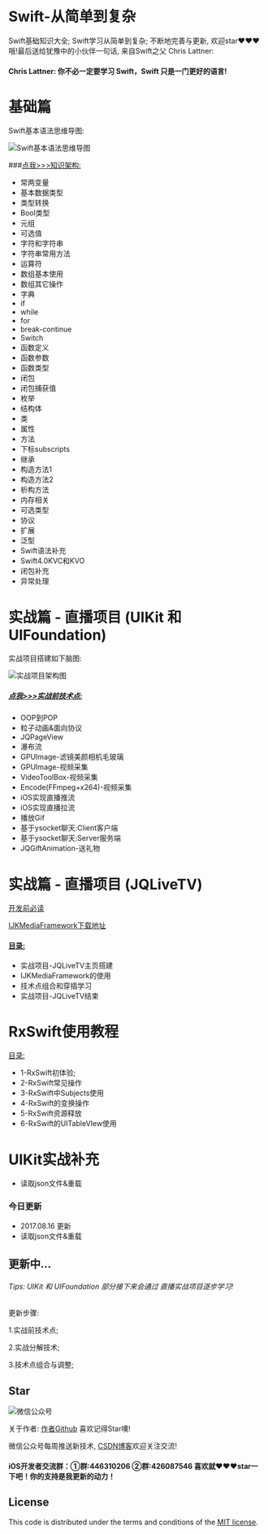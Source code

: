 
# Swift-从简单到复杂
Swift基础知识大全; Swift学习从简单到复杂; 不断地完善与更新, 欢迎star❤️❤️❤️哦!最后送给犹豫中的小伙伴一句话, 来自Swift之父 Chris Lattner:
#### Chris Lattner: 你不必一定要学习 Swift，Swift 只是一门更好的语言!
基础篇
===
Swift基本语法思维导图:

![Swift基本语法思维导图](https://github.com/iOS-Swift-Developers/Swift/blob/master/Swift%E5%9F%BA%E6%9C%AC%E8%AF%AD%E6%B3%95%E6%80%9D%E7%BB%B4%E5%AF%BC%E5%9B%BE.png?raw=true)

###[点我>>>知识架构:](https://github.com/iOS-Swift-Developers/Swift/tree/master/%E5%9F%BA%E7%A1%80%E8%AF%AD%E6%B3%95)

- 常两变量
- 基本数据类型
- 类型转换
- Bool类型
- 元组
- 可选值
- 字符和字符串
- 字符串常用方法
- 运算符
- 数组基本使用
- 数组其它操作
- 字典
- if
- while
- for
- break-continue
- Switch
- 函数定义
- 函数参数
- 函数类型
- 闭包
- 闭包捕获值
- 枚举
- 结构体
- 类
- 属性
- 方法
- 下标subscripts
- 继承
- 构造方法1
- 构造方法2
- 析构方法
- 内存相关
- 可选类型
- 协议
- 扩展
- 泛型
- Swift语法补充
- Swift4.0KVC和KVO
- 闭包补充
- 异常处理

实战篇 - 直播项目 (UIKit 和 UIFoundation)
===
实战项目搭建如下脑图:

![实战项目架构图](https://github.com/iOS-Swift-Developers/Swift/blob/master/%E5%AE%9E%E6%88%98%E9%A1%B9%E7%9B%AE%E6%9E%B6%E6%9E%84%E5%9B%BE.png?raw=true)

##### [点我>>>实战前技术点:](https://github.com/iOS-Swift-Developers/Swift/tree/master/%E5%AE%9E%E6%88%98%E5%89%8D%E6%8A%80%E6%9C%AF%E7%82%B9)


- OOP到POP
- 粒子动画&面向协议
- JQPageView
- 瀑布流
- GPUImage-滤镜美颜相机毛玻璃
- GPUImage-视频采集
- VideoToolBox-视频采集
- Encode(FFmpeg+x264)-视频采集
- iOS实现直播推流
- iOS实现直播拉流
- 播放Gif
- 基于ysocket聊天:Client客户端
- 基于ysocket聊天:Server服务端
- JQGiftAnimation-送礼物

实战篇 - 直播项目 (JQLiveTV)
===

[开发前必读](https://github.com/iOS-Swift-Developers/Swift/blob/master/%E5%AE%9E%E6%88%98%E9%A1%B9%E7%9B%AE%E4%B8%80/%E5%BC%80%E5%8F%91%E5%89%8D%E5%BF%85%E7%9C%8B.pages?raw=true)

[IJKMediaFramework下载地址](http://download.csdn.net/detail/qq_31810357/9917177)

#### [目录:](https://github.com/iOS-Swift-Developers/Swift/tree/master/%E5%AE%9E%E6%88%98%E9%A1%B9%E7%9B%AE%E4%B8%80)

- 实战项目-JQLiveTV主页搭建
- IJKMediaFramework的使用
- 技术点组合和穿插学习
- 实战项目-JQLiveTV结束

RxSwift使用教程
===
[目录:](https://github.com/iOS-Swift-Developers/Swift/tree/master/RxSwift%E4%BD%BF%E7%94%A8%E6%95%99%E7%A8%8B)

- 1-RxSwift初体验;
- 2-RxSwift常见操作
- 3-RxSwift中Subjects使用
- 4-RxSwift的变换操作
- 5-RxSwift资源释放
- 6-RxSwift的UITableVIew使用


UIKit实战补充
===
- 读取json文件&重载

### 今日更新
- 2017.08.16 更新
- 读取json文件&重载

## 更新中...
###### Tips: UIKit 和 UIFoundation 部分接下来会通过 直播实战项目逐步学习! 

更新步骤:

1.实战前技术点;

2.实战分解技术;

3.技术点组合与调整;


## Star

![微信公众号](http://blog26.com/images/wechatscan.gif)

关于作者: [作者Github](https://github.com/XiaoHanGe) 喜欢记得Star噢!

微信公众号每周推送新技术, [CSDN博客](http://blog.csdn.net/qq_31810357)欢迎关注交流!
 
#### iOS开发者交流群：①群:446310206 ②群:426087546 喜欢就❤️❤️❤️star一下吧！你的支持是我更新的动力！ 

## License

This code is distributed under the terms and conditions of the [MIT license](LICENSE).

